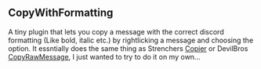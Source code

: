 ## CopyWithFormatting
A tiny plugin that lets you copy a message with the correct discord formatting (Like bold, italic etc.) by rightlicking a message and choosing the option. It essntially does the same thing as Strenchers [Copier](https://betterdiscord.app/plugin/Copier) or DevilBros [CopyRawMessage](https://github.com/mwittrien/BetterDiscordAddons/tree/master/Plugins/CopyRawMessage/), I just wanted to try to do it on my own...
